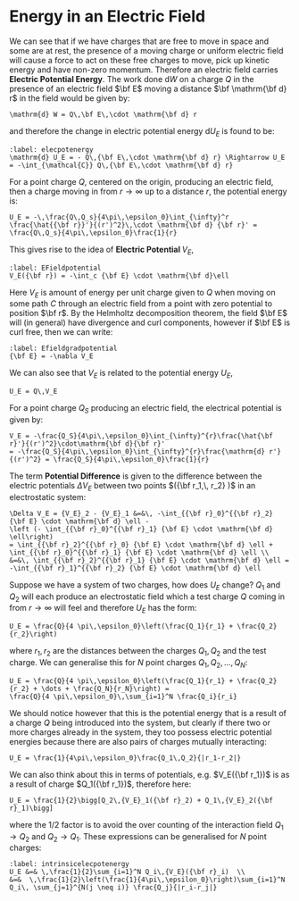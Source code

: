 # Energy in an Electric Field
We can see that if we have charges that are free to move in space and some are at rest, the presence of a moving 
charge or uniform electric field will cause a force to act on these free charges to move, pick up kinetic energy 
and have non-zero momentum.  Therefore an electric field carries <b>Electric Potential Energy</b>.  The work done 
$\mathrm{d} W$ on a charge $Q$ in the presence of an electric field $\bf E$ moving a distance $\bf \mathrm{\bf d} r$ in the 
field would be given by:
```{math}
\mathrm{d} W = Q\,\bf E\,\cdot \mathrm{\bf d} r
```
and therefore the change in electric potential energy $\mathrm{d} U_E$ is found to be:
```{math}
:label: elecpotenergy
\mathrm{d} U_E = - Q\,{\bf E\,\cdot \mathrm{\bf d} r} \Rightarrow U_E = -\int_{\mathcal{C}} Q\,{\bf E\,\cdot \mathrm{\bf d} r}
```
For a point charge $Q$, centered on the origin, producing an electric field, then a charge moving in from $r \rightarrow \infty$ 
up to a distance $r$, the potential energy is:
```{math}
U_E = -\,\frac{Q\,Q_s}{4\pi\,\epsilon_0}\int_{\infty}^r \frac{\hat{{\bf r}}'}{(r')^2}\,\cdot \mathrm{\bf d} {\bf r}' = 
\frac{Q\,Q_s}{4\pi\,\epsilon_0}\frac{1}{r}
```
This gives rise to the idea of <b> Electric Potential </b> $V_E$,
```{math}
:label: EFieldpotential
V_E({\bf r}) = -\int_c {\bf E} \cdot \mathrm{\bf d}\ell
```
Here $V_E$ is amount of energy per unit charge given to $Q$ when moving on some path $C$ through an electric field from a 
point with zero potential to position $\bf r$.  By the Helmholtz decomposition theorem, the field $\bf E$ will (in general) 
have divergence and curl components, however if $\bf E$ is curl free, then we can write:
```{math}
:label: Efieldgradpotential
{\bf E} = -\nabla V_E 
```
We can also see that $V_E$ is related to the potential energy $U_E$, 
```{math}
U_E = Q\,V_E
``` 
For a point charge $Q_S$ producing an electric field, the electrical potential is given by:
```{math}
V_E = -\frac{Q_S}{4\pi\,\epsilon_0}\int_{\infty}^{r}\frac{\hat{\bf r}'}{(r')^2}\cdot\mathrm{\bf d}{\bf r}' 
= -\frac{Q_S}{4\pi\,\epsilon_0}\int_{\infty}^{r}\frac{\mathrm{d} r'}{(r')^2} = \frac{Q_S}{4\pi\,\epsilon_0}\frac{1}{r}
```
The term <b>Potential Difference</b> is given to the difference between the electric potentials $\Delta V_E$ between 
two points $({\bf r_1,\, r_2} )$ in an electrostatic system:
```{math}
\Delta V_E = {V_E}_2 - {V_E}_1 &=&\, -\int_{{\bf r}_0}^{{\bf r}_2} {\bf E} \cdot \mathrm{\bf d} \ell - 
\left (- \int_{{\bf r}_0}^{{\bf r}_1} {\bf E} \cdot \mathrm{\bf d} \ell\right) 
= \int_{{\bf r}_2}^{{\bf r}_0} {\bf E} \cdot \mathrm{\bf d} \ell + \int_{{\bf r}_0}^{{\bf r}_1} {\bf E} \cdot \mathrm{\bf d} \ell \\ 
&=&\, \int_{{\bf r}_2}^{{\bf r}_1} {\bf E} \cdot \mathrm{\bf d} \ell = -\int_{{\bf r}_1}^{{\bf r}_2} {\bf E} \cdot \mathrm{\bf d} \ell
```
Suppose we have a system of two charges, how does $U_E$ change?  $Q_1$ and $Q_2$ will each produce an 
electrostatic field which a test charge $Q$ coming in from $r \rightarrow \infty$ will feel and therefore $U_E$ has the form:
```{math}
U_E = \frac{Q}{4 \pi\,\epsilon_0}\left(\frac{Q_1}{r_1} + \frac{Q_2}{r_2}\right)
```
where $r_1,\, r_2$ are the distances between the charges $Q_1,\, Q_2$ and the test charge.  We can generalise this for $N$ point charges 
$Q_1, \,Q_2, \, \dots,\, Q_N$:
```{math}
U_E = \frac{Q}{4 \pi\,\epsilon_0}\left(\frac{Q_1}{r_1} + \frac{Q_2}{r_2} + \dots + \frac{Q_N}{r_N}\right) = 
\frac{Q}{4 \pi\,\epsilon_0}\,\sum_{i=1}^N \frac{Q_i}{r_i}
```
We should notice however that this is the potential energy that is a result of a charge $Q$ being introduced into the system, 
but clearly if there two or more charges already in the system, they too possess electric potential energies because there are 
also pairs of charges mutually interacting:
```{math}
U_E = \frac{1}{4\pi\,\epsilon_0}\frac{Q_1\,Q_2}{|r_1-r_2|}
```
We can also think about this in terms of potentials, e.g. $V_E({\bf r_1})$ is as a result of charge $Q_1({\bf r_1})$, therefore here:
```{math} 
U_E = \frac{1}{2}\bigg[Q_2\,{V_E}_1({\bf r}_2) + Q_1\,{V_E}_2({\bf r}_1)\bigg] 
```
where the $1/2$ factor is to avoid the over counting of the interaction field $Q_1 \rightarrow Q_2$ and $Q_2 \rightarrow Q_1$.  These 
expressions can be generalised for $N$ point charges:
```{math}
:label: intrinsicelecpotenergy
U_E &=& \,\frac{1}{2}\sum_{i=1}^N Q_i\,{V_E}({\bf r}_i)  \\ 
&=&  \,\frac{1}{2}\left(\frac{1}{4\pi\,\epsilon_0}\right)\sum_{i=1}^N Q_i\, \sum_{j=1}^{N(j \neq i)} \frac{Q_j}{|r_i-r_j|}
```
